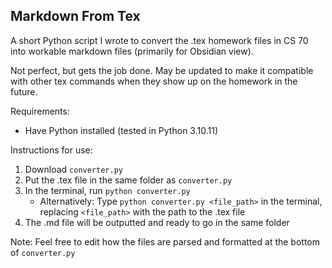 ## Markdown From Tex

A short Python script I wrote to convert the .tex homework files in CS 70 into workable markdown files (primarily for Obsidian view).

Not perfect, but gets the job done.
May be updated to make it compatible with other tex commands when they show up on the homework in the future.

Requirements:
- Have Python installed (tested in Python 3.10.11)

Instructions for use:
1. Download `converter.py`
2. Put the .tex file in the same folder as `converter.py`
3. In the terminal, run `python converter.py`
    - Alternatively: Type `python converter.py <file_path>` in the terminal, replacing `<file_path>` with the path to the .tex file
4. The .md file will be outputted and ready to go in the same folder

Note: Feel free to edit how the files are parsed and formatted at the bottom of `converter.py`
